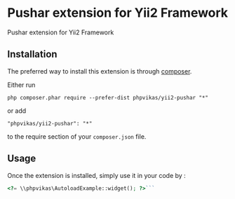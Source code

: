 Pushar extension for Yii2 Framework
===================================
Pushar extension for Yii2 Framework

Installation
------------

The preferred way to install this extension is through [composer](http://getcomposer.org/download/).

Either run

```
php composer.phar require --prefer-dist phpvikas/yii2-pushar "*"
```

or add

```
"phpvikas/yii2-pushar": "*"
```

to the require section of your `composer.json` file.


Usage
-----

Once the extension is installed, simply use it in your code by  :

```php
<?= \\phpvikas\AutoloadExample::widget(); ?>```